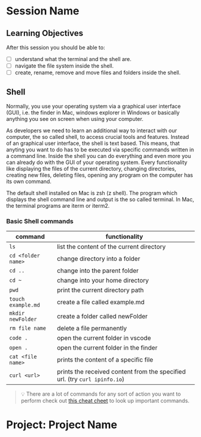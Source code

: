 # Session Name

## Learning Objectives

After this session you should be able to:

- [ ] understand what the terminal and the shell are.
- [ ] navigate the file system inside the shell.
- [ ] create, rename, remove and move files and folders inside the shell.

## Shell

Normally, you use your operating system via a graphical user interface (GUI), i.e. the finder in Mac, windows explorer in Windows or basically anything you see on screen when using your computer.

As developers we need to learn an additional way to interact with our computer, the so called shell, to access crucial tools and features. Instead of an graphical user interface, the shell is text based. This means, that anyting you want to do has to be executed via specific commands written in a command line. Inside the shell you can do everything and even more you can already do with the GUI of your operating system. Every functionality like displaying the files of the current directory, changing directories, creating new files, deleting files, opening any program on the computer has its own command.

The default shell installed on Mac is zsh (z shell). The program which displays the shell command line and output is the so called terminal. In Mac, the terminal programs are iterm or iterm2.

### Basic Shell commands

| command            | functionality                                                              |
| ------------------ | -------------------------------------------------------------------------- |
| `ls`               | list the content of the current directory                                  |
| `cd <folder name>` | change directory into a folder                                             |
| `cd ..`            | change into the parent folder                                              |
| `cd ~`             | change into your home directory                                            |
| `pwd`              | print the current directory path                                           |
| `touch example.md` | create a file called example.md                                            |
| `mkdir newFolder`  | create a folder called newFolder                                           |
| `rm file name`     | delete a file permanently                                                  |
| `code .`           | open the current folder in vscode                                          |
| `open .`           | open the current folder in the finder                                      |
| `cat <file name>`  | prints the content of a specific file                                      |
| `curl <url>`       | prints the received content from the specified url. (try `curl ipinfo.io`) |

> 💡 There are a lot of commands for any sort of action you want to perform check out [this cheat cheet](https://github.com/RehanSaeed/Bash-Cheat-Sheet) to look up important commands.

# Project: Project Name
